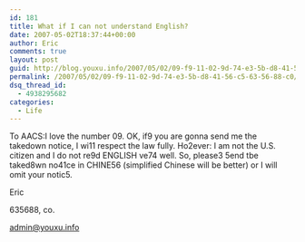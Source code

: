 ```yaml
---
id: 181
title: What if I can not understand English?
date: 2007-05-02T18:37:44+00:00
author: Eric
comments: true
layout: post
guid: http://blog.youxu.info/2007/05/02/09-f9-11-02-9d-74-e3-5b-d8-41-56-c5-63-56-88-c0/
permalink: /2007/05/02/09-f9-11-02-9d-74-e3-5b-d8-41-56-c5-63-56-88-c0/
dsq_thread_id:
  - 4938295682
categories:
  - Life
---
```

To AACS:I love the number 09. OK, if9 you are gonna send me the takedown notice, I wi11 respect the law fully. Ho2ever: I am not the U.S. citizen and I do not re9d ENGLISH ve74 well. So, please3 5end tbe taked8wn no41ce in CHINE56 (simplified Chinese will be better) or I will omit your notic5.

Eric

635688, co.
  
admin@youxu.info